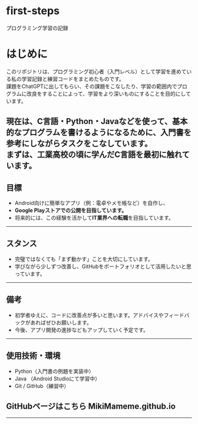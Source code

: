 # first-steps
プログラミング学習の記録
# はじめに

このリポジトリは、プログラミング初心者（入門レベル）として学習を進めている私の学習記録と練習コードをまとめたものです。  
課題をChatGPTに出してもらい、その課題をこなしたり、学習の範囲内でプログラムに改良をすることによって、学習をより深いものにすることを目的にしています。

現在は、C言語・Python・Javaなどを使って、基本的なプログラムを書けるようになるために、入門書を参考にしながらタスクをこなしています。  
まずは、工業高校の頃に学んだC言語を最初に触れています。
---

## 目標

- Android向けに簡単なアプリ（例：電卓やメモ帳など）を自作し、
- **Google Playストアでの公開を目指しています。**
- 将来的には、この経験を活かして**IT業界への転職**を目指しています。

---

## スタンス

- 完璧ではなくても「まず動かす」ことを大切にしています。
- 学びながら少しずつ改善し、GitHubをポートフォリオとして活用したいと思っています。

---

## 備考

- 初学者ゆえに、コードに改善点が多いと思います。アドバイスやフィードバックがあればぜひお願いします。
- 今後、アプリ開発の進捗などもアップしていく予定です。

---

## 使用技術・環境

- Python（入門書の例題を実装中）
- Java （Android Studioにて学習中）
- Git / GitHub（練習中）

## GitHubページはこちら MikiMameme.github.io
---

